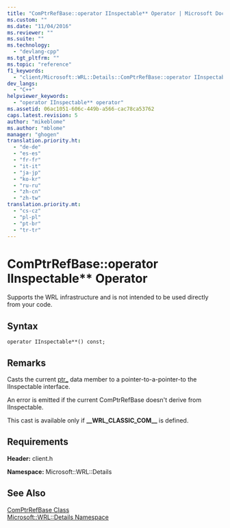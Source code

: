 ```yaml
---
title: "ComPtrRefBase::operator IInspectable** Operator | Microsoft Docs"
ms.custom: ""
ms.date: "11/04/2016"
ms.reviewer: ""
ms.suite: ""
ms.technology: 
  - "devlang-cpp"
ms.tgt_pltfrm: ""
ms.topic: "reference"
f1_keywords: 
  - "client/Microsoft::WRL::Details::ComPtrRefBase::operator IInspectable**"
dev_langs: 
  - "C++"
helpviewer_keywords: 
  - "operator IInspectable** operator"
ms.assetid: 06ac1051-606c-449b-a566-cac78ca53762
caps.latest.revision: 5
author: "mikeblome"
ms.author: "mblome"
manager: "ghogen"
translation.priority.ht: 
  - "de-de"
  - "es-es"
  - "fr-fr"
  - "it-it"
  - "ja-jp"
  - "ko-kr"
  - "ru-ru"
  - "zh-cn"
  - "zh-tw"
translation.priority.mt: 
  - "cs-cz"
  - "pl-pl"
  - "pt-br"
  - "tr-tr"
---
```

# ComPtrRefBase::operator IInspectable** Operator
Supports the WRL infrastructure and is not intended to be used directly from your code.  
  
## Syntax  
  
```  
operator IInspectable**() const;  
```  
  
## Remarks  
 Casts the current [ptr_](../windows/comptrrefbase-ptr-data-member.md) data member to a pointer-to-a-pointer-to the IInspectable interface.  
  
 An error is emitted if the current ComPtrRefBase doesn't derive from IInspectable.  
  
 This cast is available only if **__WRL_CLASSIC_COM\_\_** is defined.  
  
## Requirements  
 **Header:** client.h  
  
 **Namespace:** Microsoft::WRL::Details  
  
## See Also  
 [ComPtrRefBase Class](../windows/comptrrefbase-class.md)   
 [Microsoft::WRL::Details Namespace](../windows/microsoft-wrl-details-namespace.md)
